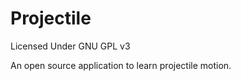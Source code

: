 Projectile
=======
Licensed Under GNU GPL v3

An open source application to learn projectile motion.

